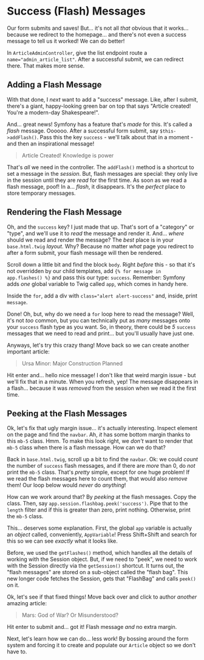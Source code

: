 # Success (Flash) Messages

Our form submits and saves! But... it's not all *that* obvious that it works...
because we redirect to the homepage... and there's not even a success message to
tell us it worked! We can do better!

In `ArticleAdminController`, give the list endpoint route a `name="admin_article_list"`.
After a successful submit, we can redirect there. That makes more sense.

## Adding a Flash Message

With that done, I *next* want to add a "success" message. Like, after I submit, there's
a giant, happy-looking green bar on top that says "Article created! You're a
modern-day Shakespeare!".

And... great news! Symfony has a feature that's *made* for this. It's called a
*flash* message. Oooooo. After a successful form submit, say `$this->addFlash()`.
Pass this the key `success` - we'll talk about that in a moment - and then an inspirational
message! 

> Article Created! Knowledge is power

That's *all* we need in the controller. The `addFlash()` method is a shortcut to
set a message in the *session*. But, flash messages are special: they only live
in the session until they are *read* for the first time. As soon as we read a flash
message, poof! In a... *flash*, it disappears. It's the *perfect* place to store
temporary messages.

## Rendering the Flash Message

Oh, and the `success` key? I just made that up. That's sort of a "category" or "type",
and we'll use it to *read* the message and render it. And... *where* should
we read and render the message? The *best* place is in your `base.html.twig`
*layout*. Why? Because no matter *what* page you redirect to after a form submit,
your flash message will then be rendered.

Scroll down a little bit and find the block `body`. Right *before* this - so that
it's not overridden by our child templates, add `{% for message in app.flashes() %}`
and pass this our type: `success`. Remember: Symfony adds *one* global variable
to Twig called `app`, which comes in handy here.

Inside the `for`, add a div with `class="alert alert-success"` and, inside, print
`message`.

Done! Oh, but, why do we need a `for` loop here to read the message? Well, it's
not *too* common, but you can technically put as *many* messages onto your `success`
flash type as you want. So, in theory, there could be *5* `success` messages that
we need to read and print... but you'll usually have just one.

Anyways, let's try this crazy thang! Move back so we can create another important
article:

> Ursa Minor: Major Construction Planned

Hit enter and... hello nice message! I don't like that weird margin issue - but
we'll fix that in a minute. When you refresh, yep! The message disappears in a
flash... because it was *removed* from the session when we read it the first time.

## Peeking at the Flash Messages

Ok, let's fix that ugly margin issue... it's actually interesting. Inspect element
on the page and find the `navbar`. Ah, *it* has some bottom margin thanks to this
`mb-5` class. Hmm. To make this look right, we *don't* want to render that `mb-5`
class when there is a flash message. How can we do that?

Back in `base.html.twig`, scroll up a bit to find the `navbar`. Ok: we could *count*
the number of `success` flash messages, and if there are *more* than 0, do *not*
print the `mb-5` class. That's *pretty* simple, except for one huge problem! If
we read the flash messages here to count them, that would also *remove* them!
Our loop below would *never* do *anything*!

How can we work around that? By *peeking* at the flash messages. Copy the class.
Then, say `app.session.flashbag.peek('success')`. Pipe that to the `length` filter
and if this is greater than zero, print nothing. Otherwise, print the `mb-5` class.

This... deserves some explanation. First, the global `app` variable is actually an
*object* called, conveniently, `AppVariable`! Press Shift+Shift and search for this
so we can see *exactly* what it looks like.

Before, we used the `getFlashes()` method, which handles all the details of working
with the Session object. But, if we need to "peek", we need to work with the
Session directly via the `getSession()` shortcut. It turns out, the "flash messages"
are stored on a sub-object called the "flash bag". This new longer code fetches
the Session, gets that "FlashBag" and calls `peek()` on it.

Ok, let's see if that fixed things! Move back over and click to author *another*
amazing article:

> Mars: God of War? Or Misunderstood?

Hit enter to submit and... got it! Flash message *and* no extra margin.

Next, let's learn how we can do... less work! By bossing around the form system
and forcing it to create and populate our `Article` object so we don't have to.
